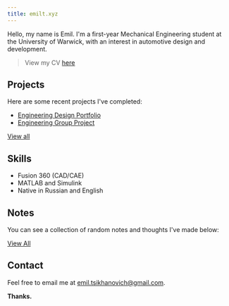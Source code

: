 ```yaml
---
title: emilt.xyz
---
```

Hello, my name is Emil. I'm a first-year Mechanical Engineering student at the University of Warwick, with an interest in automotive design and development.

>View my CV [here](https://drive.google.com/file/d/1pToYvn9GSWlTPdeS1-IEGbN8qMc472RJ/view)

## Projects

Here are some recent projects I've completed:

- [Engineering Design Portfolio](emil/projects/Engineering%20Design%20Portfolio.md)
- [Engineering Group Project](emil/projects/Engineering%20Dragster%20Group%20Project.md)

[View all](tags/projects)

## Skills 

- Fusion 360 (CAD/CAE)
- MATLAB and Simulink
- Native in Russian and English

## Notes

You can see a collection of random notes and thoughts I've made below:

[View All](/emil)

## Contact

Feel free to email me at [emil.tsikhanovich@gmail.com](https://mailto:emil.tsikhanovich@gmail.com).

**Thanks.**




